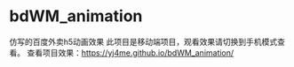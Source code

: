 # bdWM_animation
仿写的百度外卖h5动画效果
此项目是移动端项目，观看效果请切换到手机模式查看。
查看项目效果：https://yj4me.github.io/bdWM_animation/
